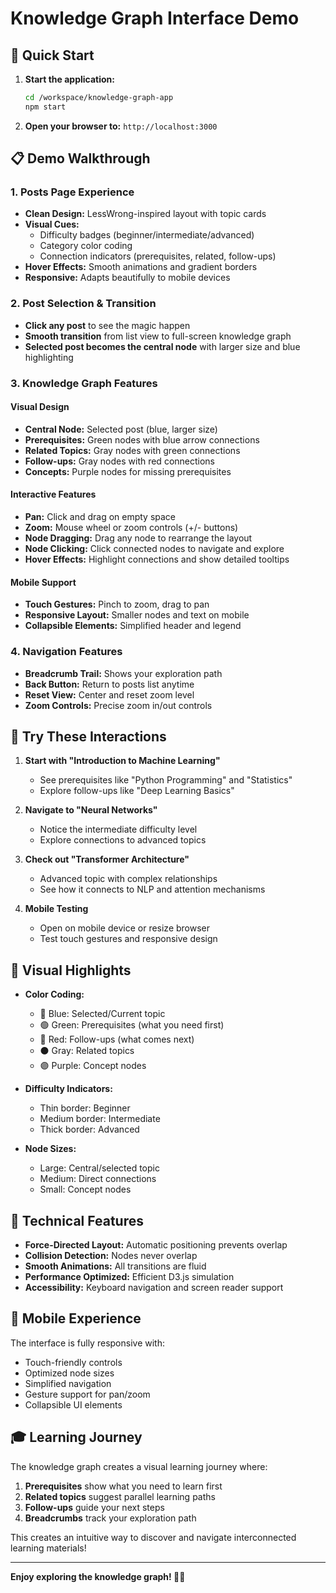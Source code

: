 # Knowledge Graph Interface Demo

## 🚀 Quick Start

1. **Start the application:**
   ```bash
   cd /workspace/knowledge-graph-app
   npm start
   ```

2. **Open your browser to:** `http://localhost:3000`

## 📋 Demo Walkthrough

### 1. Posts Page Experience
- **Clean Design:** LessWrong-inspired layout with topic cards
- **Visual Cues:** 
  - Difficulty badges (beginner/intermediate/advanced)
  - Category color coding
  - Connection indicators (prerequisites, related, follow-ups)
- **Hover Effects:** Smooth animations and gradient borders
- **Responsive:** Adapts beautifully to mobile devices

### 2. Post Selection & Transition
- **Click any post** to see the magic happen
- **Smooth transition** from list view to full-screen knowledge graph
- **Selected post becomes the central node** with larger size and blue highlighting

### 3. Knowledge Graph Features

#### Visual Design
- **Central Node:** Selected post (blue, larger size)
- **Prerequisites:** Green nodes with blue arrow connections
- **Related Topics:** Gray nodes with green connections  
- **Follow-ups:** Gray nodes with red connections
- **Concepts:** Purple nodes for missing prerequisites

#### Interactive Features
- **Pan:** Click and drag on empty space
- **Zoom:** Mouse wheel or zoom controls (+/- buttons)
- **Node Dragging:** Drag any node to rearrange the layout
- **Node Clicking:** Click connected nodes to navigate and explore
- **Hover Effects:** Highlight connections and show detailed tooltips

#### Mobile Support
- **Touch Gestures:** Pinch to zoom, drag to pan
- **Responsive Layout:** Smaller nodes and text on mobile
- **Collapsible Elements:** Simplified header and legend

### 4. Navigation Features
- **Breadcrumb Trail:** Shows your exploration path
- **Back Button:** Return to posts list anytime
- **Reset View:** Center and reset zoom level
- **Zoom Controls:** Precise zoom in/out controls

## 🎯 Try These Interactions

1. **Start with "Introduction to Machine Learning"**
   - See prerequisites like "Python Programming" and "Statistics"
   - Explore follow-ups like "Deep Learning Basics"

2. **Navigate to "Neural Networks"**
   - Notice the intermediate difficulty level
   - Explore connections to advanced topics

3. **Check out "Transformer Architecture"**
   - Advanced topic with complex relationships
   - See how it connects to NLP and attention mechanisms

4. **Mobile Testing**
   - Open on mobile device or resize browser
   - Test touch gestures and responsive design

## 🎨 Visual Highlights

- **Color Coding:**
  - 🔵 Blue: Selected/Current topic
  - 🟢 Green: Prerequisites (what you need first)
  - 🔴 Red: Follow-ups (what comes next)
  - ⚫ Gray: Related topics
  - 🟣 Purple: Concept nodes

- **Difficulty Indicators:**
  - Thin border: Beginner
  - Medium border: Intermediate  
  - Thick border: Advanced

- **Node Sizes:**
  - Large: Central/selected topic
  - Medium: Direct connections
  - Small: Concept nodes

## 🔧 Technical Features

- **Force-Directed Layout:** Automatic positioning prevents overlap
- **Collision Detection:** Nodes never overlap
- **Smooth Animations:** All transitions are fluid
- **Performance Optimized:** Efficient D3.js simulation
- **Accessibility:** Keyboard navigation and screen reader support

## 📱 Mobile Experience

The interface is fully responsive with:
- Touch-friendly controls
- Optimized node sizes
- Simplified navigation
- Gesture support for pan/zoom
- Collapsible UI elements

## 🎓 Learning Journey

The knowledge graph creates a visual learning journey where:
1. **Prerequisites** show what you need to learn first
2. **Related topics** suggest parallel learning paths
3. **Follow-ups** guide your next steps
4. **Breadcrumbs** track your exploration path

This creates an intuitive way to discover and navigate interconnected learning materials!

---

**Enjoy exploring the knowledge graph! 🧠✨**